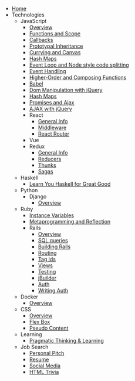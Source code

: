 <!-- docs/_sidebar.md -->

* [Home](/)
* Technologies
  * JavaScript
	* [Overview](/javascript/overview)
	* [Functions and Scope](/javascript/functions_and_scope)
	* [Callbacks](/javascript/callbacks)
	* [Prototypal Inheritance](/javascript/prototypal_inheritance)
	* [Currying and Canvas](/javascript/currying_and_canvas)
	* [Hash Maps](/javascript/js_hash_maps)
	* [Event Loop and Node style code splitting](/javascript/event_loop_and_node_code_splitting.md)
	* [Event Handling](/javascript/event_handling)
	* [Higher-Order and Composing Functions](/javascript/higher_order_and_composing_fuctions)
	* [Babel](/javascript/babel)
	* [Dom Manipulation with jQuery](/javascript/dom_manipulation_and_jquery)
	* [Hash Maps](/javascript/js_hash_maps)
	* [Promises and Ajax](javascript/promises_and_ajax)
	* [AJAX with jQuery](/javascript/jquery_ajax_and_promises)
	* React
	  * [General Info](/javascript/react/overview)
	  * [Middleware](/javascript/react/middleware)
	  * [React Router](/javascript/react/react_router)
	* Vue
	* Redux
	  * [General Info](/javascript/redux/overview)
	  * [Reducers](/javascript/redux/reducers_and_react)
	  * [Thunks](/javascript/redux/thunks_and_ajax)
	  * [Sagas](/javascript/redux/redux_sagas.md)
  * Haskell
  	* [Learn You Haskell for Great Good](/haskell/learn_you_haskell_for_great_good)
  * Python
	* Django
	  * [Overview](/python/django/overview)
  * Ruby
	* [Instance Variables](/ruby/instance_variables)
	* [Metaprogramming and Reflection](/ruby/metaprogramming_and_reflection)
	* Rails
	  * [Overview](/ruby/rails/overview)
	  * [SQL queries](/ruby/rails/sql_in_rails_and_metaprogramming)
	  * [Building Rails](/ruby/rails/building_rails)
	  * [Routing](/ruby/rails/routing)
	  * [Tag ids](/ruby/rails/tag_ids)
	  * [Views](/ruby/rails/views)
	  * [Testing](/ruby/rails/testing)
	  * [jBuilder](/ruby/rails/jbuilder)
	  * [Auth](/ruby/rails/auth)
	  * [Writing Auth](/ruby/rails/building_auth)
  * Docker
	* [Overview](/Docker/overview)
  * CSS
	* [Overview](/css/overview)
	* [Flex Box](/css/flex_box_postion_and_rails)
	* [Pseudo Content](/css/pseudo_content)
  * Learning
	* [Pragmatic Thinking & Learning](/learning/notes_on_pragmatic_thinking_and_learning)
  * Job Search
	* [Personal Pitch](/job_search/personal_pitch_notes)
	* [Resume](/job_search/resume_notes)
	* [Social Media](/job_search/social_media)
	* [HTML Trivia](/job_search/html_trivia)
